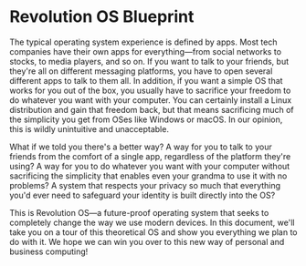 # Revolution OS Blueprint

The typical operating system experience is defined by apps. Most tech companies have their own apps for everything—from social networks to stocks, to media players, and so on. If you want to talk to your friends, but they're all on different messaging platforms, you have to open several different apps to talk to them all. In addition, if you want a simple OS that works for you out of the box, you usually have to sacrifice your freedom to do whatever you want with your computer. You can certainly install a Linux distribution and gain that freedom back, but that means sacrificing much of the simplicity you get from OSes like Windows or macOS. In our opinion, this is wildly unintuitive and unacceptable.

What if we told you there's a better way? A way for you to talk to your friends from the comfort of a single app, regardless of the platform they're using? A way for you to do whatever you want with your computer without sacrificing the simplicity that enables even your grandma to use it with no problems? A system that respects your privacy so much that everything you'd ever need to safeguard your identity is built directly into the OS?

This is Revolution OS—a future-proof operating system that seeks to completely change the way we use modern devices. In this document, we'll take you on a tour of this theoretical OS and show you everything we plan to do with it. We hope we can win you over to this new way of personal and business computing!